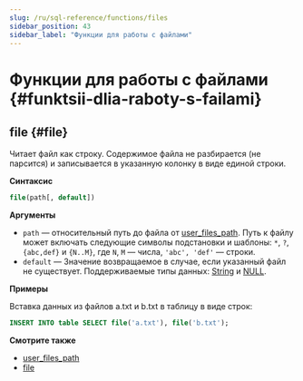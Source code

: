 ```yaml
---
slug: /ru/sql-reference/functions/files
sidebar_position: 43
sidebar_label: "Функции для работы с файлами"
---
```


# Функции для работы с файлами {#funktsii-dlia-raboty-s-failami}

## file {#file}

Читает файл как строку. Содержимое файла не разбирается (не парсится) и записывается в указанную колонку в виде единой строки.

**Синтаксис**

``` sql
file(path[, default])
```

**Аргументы**

-   `path` — относительный путь до файла от [user_files_path](../../operations/server-configuration-parameters/settings.md#server_configuration_parameters-user_files_path). Путь к файлу может включать следующие символы подстановки и шаблоны: `*`, `?`, `{abc,def}` и `{N..M}`, где `N`, `M` — числа, `'abc', 'def'` — строки.
-   `default` — Значение возвращаемое в случае, если указанный файл не существует. Поддерживаемые типы данных: [String](../../sql-reference/data-types/string.md) и [NULL](../../sql-reference/syntax.md#null-literal).

**Примеры**

Вставка данных из файлов a.txt и b.txt в таблицу в виде строк:

``` sql
INSERT INTO table SELECT file('a.txt'), file('b.txt');
```

**Смотрите также**

-   [user_files_path](../../operations/server-configuration-parameters/settings.md#server_configuration_parameters-user_files_path)
-   [file](../table-functions/file.md)
